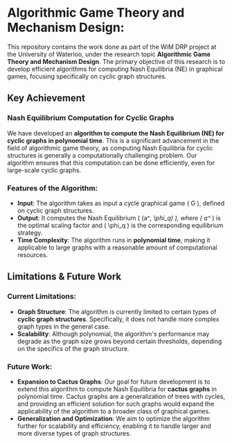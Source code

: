 # Algorithmic Game Theory and Mechanism Design:

This repository contains the work done as part of the WiM DRP project at the University of Waterloo, under the research topic **Algorithmic Game Theory and Mechanism Design**. The primary objective of this research is to develop efficient algorithms for computing Nash Equilibria (NE) in graphical games, focusing specifically on cyclic graph structures.

## Key Achievement

### Nash Equilibrium Computation for Cyclic Graphs

We have developed an **algorithm to compute the Nash Equilibrium (NE) for cyclic graphs in polynomial time**. This is a significant advancement in the field of algorithmic game theory, as computing Nash Equilibria for cyclic structures is generally a computationally challenging problem. Our algorithm ensures that this computation can be done efficiently, even for large-scale cyclic graphs.

### Features of the Algorithm:
- **Input**: The algorithm takes as input a cycle graphical game \( G \), defined on cyclic graph structures.
- **Output**: It computes the Nash Equilibrium \( (a^*, \phi_q) \), where \( a^* \) is the optimal scaling factor and \( \phi_q \) is the corresponding equilibrium strategy.
- **Time Complexity**: The algorithm runs in **polynomial time**, making it applicable to large graphs with a reasonable amount of computational resources.

## Limitations & Future Work

### Current Limitations:
- **Graph Structure**: The algorithm is currently limited to certain types of **cyclic graph structures**. Specifically, it does not handle more complex graph types in the general case.
- **Scalability**: Although polynomial, the algorithm's performance may degrade as the graph size grows beyond certain thresholds, depending on the specifics of the graph structure.

### Future Work:
- **Expansion to Cactus Graphs**: Our goal for future development is to extend this algorithm to compute Nash Equilibria for **cactus graphs** in polynomial time. Cactus graphs are a generalization of trees with cycles, and providing an efficient solution for such graphs would expand the applicability of the algorithm to a broader class of graphical games.
- **Generalization and Optimization**: We aim to optimize the algorithm further for scalability and efficiency, enabling it to handle larger and more diverse types of graph structures.
